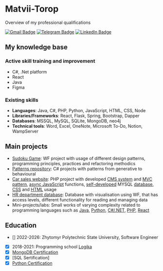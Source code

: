 # Matvii-Torop
Overview of my professional qualifications

[![Gmail Badge](https://img.shields.io/badge/Gmail-EA4335?logo=gmail&logoColor=fff&style=flat)](mailto:mattor264@gmail.com) 
[![Telegram Badge](https://img.shields.io/badge/Telegram-26A5E4?logo=telegram&logoColor=fff&style=flat)](https://t.me/Amateua)
[![LinkedIn Badge](https://img.shields.io/badge/LinkedIn-0077B5?logo=linkedin&logoColor=fff&style=flat)](www.linkedin.com/in/матвій-тороп-619932343)

## My knowledge base

### Active skill training and improvement
- C#, .Net platform
- React
- Java
- Figma

### Existing skills
- __Languages__: Java, C#, PHP, Python, JavaScript, HTML, CSS, Node
- __Libraries/Frameworks__: React, Flask, Spring, Bootstrap, Dapper
- __Databases__: MSSQL, MySQL, SQLite, MongoDB, neo4j
- __Technical tools__: Word, Excel, OneNote, Microsoft To-Do, Notion, WampServer

## Main projects
- [Sudoku Game](): WF project with usage of different design patterns, programming principles, practices and refactoring methodics
- [Patterns repository](): C# projects with patterns from generative to behavioural
- [Car sales website](): PHP project with developed <ins>CMS system</ins> and <ins>MVC pattern</ins>, <ins>async JavaScript</ins> functions, <ins>self-developed</ins> MYSQL <ins>database</ins>, <ins>CSS</ins> and <ins>HTML</ins> usage
- [HR department database](): Database with visualisation using WF, that has access levels, different functionality for reading and managing data 
- Mini-projects/labs: Small works of varying complexity related to programming languages such as [Java](), [Python](), [C#/.NET](), [PHP](), [React]() 

## Education
- [] 2022-2026: Zhytomyr Polytechnic State University, Software Engineer
- [x] 2018-2021: Programming school [Logika]()
- [x] [MongoDB Certification]()
- [x] [SQL Sertification]
- [x] [Python Certification]()
